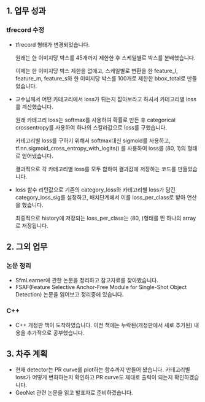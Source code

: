 ## 1. 업무 성과

### tfrecord 수정

- tfrecord 형태가 변경되었습니다.

  원래는 한 이미지당 박스를 45개까지 제한한 후 스케일별로 박스를 분배했습니다.

  이제는 한 이미지당 박스 제한을 없애고, 스케일별로 변환을 한 feature_l, feature_m, feature_s와 한 이미지당 박스를 100개로 제한한 bbox_total로 만들었습니다.

- 교수님께서 어떤 카테고리에서 loss가 튀는지 잡아보라고 하셔서 카테고리별 loss를 계산했습니다.

  원래 카테고리 loss는 softmax를 사용하여 확률로 만든 후 categorical crossentropy를 사용하여 하나의 스칼라값으로 loss를 구했습니다. 

  카테고리별 loss를 구하기 위해서 softmax대신 sigmoid를 사용하고, tf.nn.sigmoid_cross_entropy_with_logits() 를 사용하여 loss를 (80, 1)의 형태로 얻어냈습니다. 

  결과적으로 각 카테고리별 loss를 모두 합하여 결과값에 저장하는 코드를 만들었습니다.

- loss 함수 리턴값으로 기존의 category_loss와 카테고리별 loss가 담긴 category_loss_sig를 설정하고, 배치단계에서 이를 loss_per_class로 받아 연산을 했습니다.

  최종적으로 history에 저장되는 loss_per_class는 (80, )형태를 띈 하나의 array로 저장됩니다.



## 2. 그외 업무

### 논문 정리

- SfmLearner에 관한 논문을 정리하고 참고자료를 찾아봤습니다.
- FSAF(Feature Selective Anchor-Free Module for Single-Shot Object Detection) 논문을 읽어보고 정리중에 있습니다.



### C++

- C++ 개정판 책이 도착하였습니다. 이전 책에는 누락된(개정판에서 새로 추가된) 내용을 추가적으로 공부했습니다.



## 3. 차주 계획

- 현재 detector는 PR curve를 plot하는 함수까지 만들어 봤습니다. 카테고리별 loss가 어떻게 변화하는지 확인하고 PR curve도 제대로 출력이 되는지 확인하겠습니다.
- GeoNet 관련 논문을 읽고 발표자료 준비하겠습니다.
